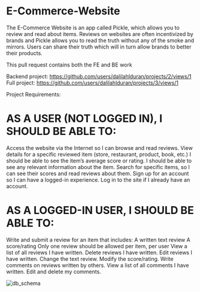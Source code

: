 # E-Commerce-Website

The E-Commerce Website is an app called Pickle, which allows you to review and read about items. Reviews on websites are often incentivized by brands and Pickle allows you to read the truth without any of the smoke and mirrors. Users can share their truth which will in turn allow brands to better their products. 

This pull request contains both the FE and BE work

Backend project: https://github.com/users/dalilahlduran/projects/2/views/1 
Full project: https://github.com/users/dalilahlduran/projects/3/views/1

Project Requirements:
# AS A USER (NOT LOGGED IN), I SHOULD BE ABLE TO:
Access the website via the Internet so I can browse and read reviews.
View details for a specific reviewed item (store, restaurant, product, book, etc.)
I should be able to see the item’s average score or rating.
I should be able to see any relevant information about the item.
Search for specific items, so I can see their scores and read reviews about them.
Sign up for an account so I can have a logged-in experience.
Log in to the site if I already have an account.

# AS A LOGGED-IN USER, I SHOULD BE ABLE TO:
Write and submit a review for an item that includes:
A written text review
A score/rating
Only one review should be allowed per item, per user
View a list of all reviews I have written.
Delete reviews I have written.
Edit reviews I have written.
Change the text review.
Modify the score/rating.
Write comments on reviews written by others.
View a list of all comments I have written.
Edit and delete my comments.


![db_schema](https://github.com/user-attachments/assets/9c9ad1eb-1977-4074-b79f-15be7510354d)

